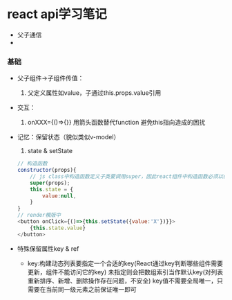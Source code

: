 # react api学习笔记

- 父子通信
- 

### 基础
- 父子组件->子组件传值：
    1. 父定义属性如value，子通过this.props.value引用

- 交互：
    1. onXXX={()=>{}} 用箭头函数替代function 避免this指向造成的困扰 

- 记忆：保留状态（貌似类似v-model）
    1. state  & setState
    ```js
    // 构造函数
    constructor(props){
        // js class中构造函数定义子类要调用super，因此react组件中构造函数必须以super(props)开头
        super(props);
        this.state = {
            value:null,
        }
    }
    // render模版中
    <button onClick={()=>{this.setState({value:'X'})}}>
        {this.state.value}
    </button>
    ```

- 特殊保留属性key & ref
    - key:构建动态列表要指定一个合适的key(React通过key判断哪些组件需要更新，组件不能访问它的key)
        未指定则会把数组索引当作默认key(对列表重新排序、新增、删除操作存在问题，不安全)
        key值不需要全局唯一，只需要在当前同一级元素之前保证唯一即可


